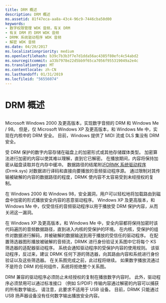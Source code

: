 ```yaml
---
title: DRM 概述
description: DRM 概述
ms.assetid: 81f47eca-aa8a-43c4-96c9-7446cba50d00
keywords:
- 数字权限管理 WDK 音频，有关 DRM
- 有关 DRM 的 DRM WDK 音频
- DRMK 系统驱动程序 WDK 音频
- 解密 WDK 音频
ms.date: 04/20/2017
ms.localizationpriority: medium
ms.openlocfilehash: b39c7b3b3f7e7d1dda56ac4385f80efc4c54abd2
ms.sourcegitcommit: a33b7978e22d5bb9f65ca7056f955319049a2e4c
ms.translationtype: MT
ms.contentlocale: zh-CN
ms.lasthandoff: 01/31/2019
ms.locfileid: "56556074"
---
```

# <a name="drm-overview"></a>DRM 概述


## <span id="drm_overview"></span><span id="DRM_OVERVIEW"></span>


Microsoft Windows 2000 及更高版本，实现数字音频的 DRM 和 Windows Me / 98。 但是，仅 Microsoft Windows XP 及更高版本，和 Windows Me 中，实现在内核中的 DRM 安全。 目前，Windows 提供了 MIDI 流或 DLS 集没有 DRM 安全。

受 DRM 保护的数字内容存储在磁盘上的加密形式或其他存储媒体类型。 加密算法进行加密的内容以使其难以理解，直到它已解密。 在播放期间，内容将保持加密从磁盘读取并在内存中缓冲。 数据路径的结尾附近[DRMK 系统驱动程序](kernel-mode-wdm-audio-components.md#drmk_system_driver)(Drmk.sys) 对数据进行译码和直接向要播放的音频驱动程序源。 通过限制对其传输被破解的内容的数据路径的程度，DRMK 使内容不太容易受到未经授权的复制。

在 Windows 2000 和 Windows 98，安全漏洞，用户可以轻松地将加载路由到磁盘中加密的形式播放安全内容的恶意驱动程序。 Windows XP 及更高版本，和 Windows Me 中，仅受信任的音频驱动程序以用于播放受 DRM 保护内容，从而关闭这一漏洞。

在 Windows XP 及更高版本，和 Windows Me 中，安全内容都将保持加密时该代码遍历的音频数据路径，直到进入内核的受保护的环境。 在内核，受保护的组件对数据进行解码，并被破解的数据输送到用于播放的受信任的驱动程序。 在配置筛选器图形播放被破解的音频流，DRMK 进行身份验证关系图中它将每个 KS 筛选器的适配器驱动程序。 系统会通知驱动程序的受保护内容的使用规则。 该驱动程序，反过来，建议 DRMK 任何下游的筛选器，向其路由内容和系统进行身份验证以及这些筛选器。 在关系图完成之前，此过程将继续。 如果数字播放流通过不是符合 DRM 的任何组件，系统将拒绝整个关系图。

DRM 兼容的驱动程序必须防止未经授权的复制在播放数字内容时。 此外，驱动程序必须禁用可以通过标准接口 （例如 S/PDIF) 传输内容通过解密的内容可以捕获的所有数字输出。 请注意，此要求不适用于 USB 设备。 目前，DRMK 只能通过 USB 扬声器设备没有任何数字输出播放安全内容。

 

 





